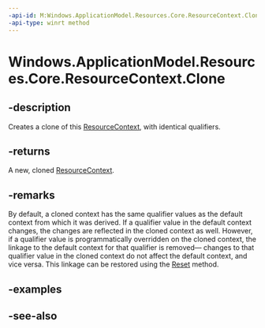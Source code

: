 ```yaml
---
-api-id: M:Windows.ApplicationModel.Resources.Core.ResourceContext.Clone
-api-type: winrt method
---
```


<!-- Method syntax
public Windows.ApplicationModel.Resources.Core.ResourceContext Clone()
-->

# Windows.ApplicationModel.Resources.Core.ResourceContext.Clone

## -description
Creates a clone of this [ResourceContext](resourcecontext.md), with identical qualifiers.

## -returns
A new, cloned [ResourceContext](resourcecontext.md).

## -remarks
By default, a cloned context has the same qualifier values as the default context from which it was derived. If a qualifier value in the default context changes, the changes are reflected in the cloned context as well. However, if a qualifier value is programmatically overridden on the cloned context, the linkage to the default context for that qualifier is removed— changes to that qualifier value in the cloned context do not affect the default context, and vice versa. This linkage can be restored using the [Reset](resourcecontext_reset.md) method.

## -examples

## -see-also
